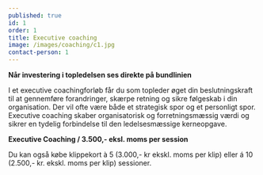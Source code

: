 ```yaml
---
published: true
id: 1
order: 1
title: Executive coaching
image: /images/coaching/c1.jpg
contact-person: 1
---
```


**Når investering i topledelsen ses direkte på bundlinien**

I et executive coachingforløb får du som topleder øget din beslutningskraft til at gennemføre forandringer, skærpe retning og sikre følgeskab i din organisation. Der vil ofte være både et strategisk spor og et personligt spor. Executive coaching skaber organisatorisk og forretningsmæssig værdi og sikrer en tydelig forbindelse til den ledelsesmæssige kerneopgave.  

**Executive Coaching  / 3.500,- eksl. moms per session**

Du kan også købe klippekort à 5 (3.000,- kr ekskl. moms per klip) eller á 10 (2.500,- kr. ekskl. moms per klip) sessioner. 